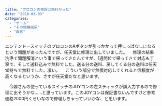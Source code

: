 ```yaml
---
title: "プロコンの修理は無料だった"
date: "2018-03-03"
categories: 
  - "ゲーム"
  - "その他機械系"
  - "戯言"
---
```


ニンテンドースイッチのプロコンのAボタンが引っかかって押しっぱなしになるという問題があったんですが、任天堂に修理に出していました。 　修理の結果洗浄で問題解消という事で帰ってきたんですが、1週間位で帰ってきて対応も丁寧で、そして送料込みで無料でした。送る分の送料、戻してくる分の送料は任天堂持ちで無料でした。凄い。 　こういう部分で無償対応してくれると信頼度が高くなるというか、さすが任天堂だなと思います。

　今嫁さんの使っているスイッチのJOYコンの左スティックが誤入力するので修理に出そうかな……と思っています。このJOYコンは保証書ないんですけど参考価格2000円くらいなので修理しちゃっていいかな、と思います。

